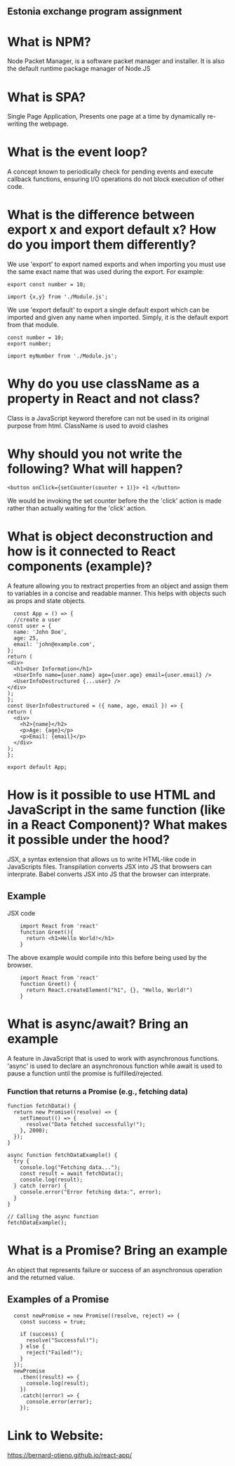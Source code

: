 ## Estonia exchange program assignment 

# What is NPM? 
Node Packet Manager, is a software packet manager and installer. It is also the default runtime package manager of Node.JS

# What is SPA? 
Single Page Application, Presents one page at a time by dynamically re-writing the webpage.

# What is the event loop?
A concept known to periodically check for pending events and execute callback functions, ensuring I/O operations do not block execution of other code.  

# What is the difference between export x and export default x? How do you import them differently?
We use 'export' to export named exports and when importing you must use the same exact name that was used during the export. For example: 

    export const number = 10;
    
    import {x,y} from './Module.js'; 

We use 'export default' to export a single default export which can be imported and given any name when imported. Simply, it is the default export from that module.

    const number = 10;
    export number;
    
    import myNumber from './Module.js';

# Why do you use className as a property in React and not class?
Class is a JavaScript keyword therefore can not be used in its original purpose from html. ClassName is used to avoid clashes

# Why should you not write the following? What will happen?
    <button onClick={setCounter(counter + 1)}> +1 </button>
We would be invoking the set counter before the the 'click' action is made rather than actually waiting for the 'click' action.

# What is object deconstruction and how is it connected to React components (example)?
A feature allowing you to rextract properties from an object and assign them to variables in a concise and readable manner. This helps with objects such as props and state objects.

      const App = () => {
      //create a user
    const user = {
      name: 'John Doe',
      age: 25,
      email: 'john@example.com',
    };
    return (
    <div>
      <h1>User Information</h1>
      <UserInfo name={user.name} age={user.age} email={user.email} />
      <UserInfoDestructured {...user} />
    </div>
    );
    };
    const UserInfoDestructured = ({ name, age, email }) => {
    return (
      <div>
        <h2>{name}</h2>
        <p>Age: {age}</p>
        <p>Email: {email}</p>
      </div>
    );
    };

    export default App;

      



# How is it possible to use HTML and JavaScript in the same function (like in a React Component)? What makes it possible under the hood?
JSX, a syntax extension that allows us to write HTML-like code in JavaScripts files. Transpilation converts JSX into JS that browsers can interprate. Babel converts JSX into JS that the browser can interprate.
## Example
JSX code

        import React from 'react'
        function Greet(){
          return <h1>Hello World!</h1>
        }

The above example would compile into this before being used by the browser.

        import React from 'react'
        function Greet() {
          return React.createElement("h1", {}, "Hello, World!")
        }    

# What is async/await? Bring an example
A feature in JavaScript that is used to work with asynchronous functions. 'async' is used to declare an asynchronous function while await is used to pause a function until the promise is fulfilled/rejected.

### Function that returns a Promise (e.g., fetching data)
    function fetchData() {
      return new Promise((resolve) => {
        setTimeout(() => {
          resolve("Data fetched successfully!");
        }, 2000);
      });
    }
    
    async function fetchDataExample() {
      try {
        console.log("Fetching data...");
        const result = await fetchData();
        console.log(result);
      } catch (error) {
        console.error("Error fetching data:", error);
      }
    }
    
    // Calling the async function
    fetchDataExample();



# What is a Promise? Bring an example
An object that represents failure or success of an asynchronous operation and the returned value.
## Examples of a Promise

      const newPromise = new Promise((resolve, reject) => {
        const success = true;
      
        if (success) {
          resolve("Successful!");
        } else {
          reject("Failed!");
        }
      });
      newPromise
        .then((result) => {
          console.log(result);
        })
        .catch((error) => {
          console.error(error);
        });

# Link to Website: 
https://bernard-otieno.github.io/react-app/
